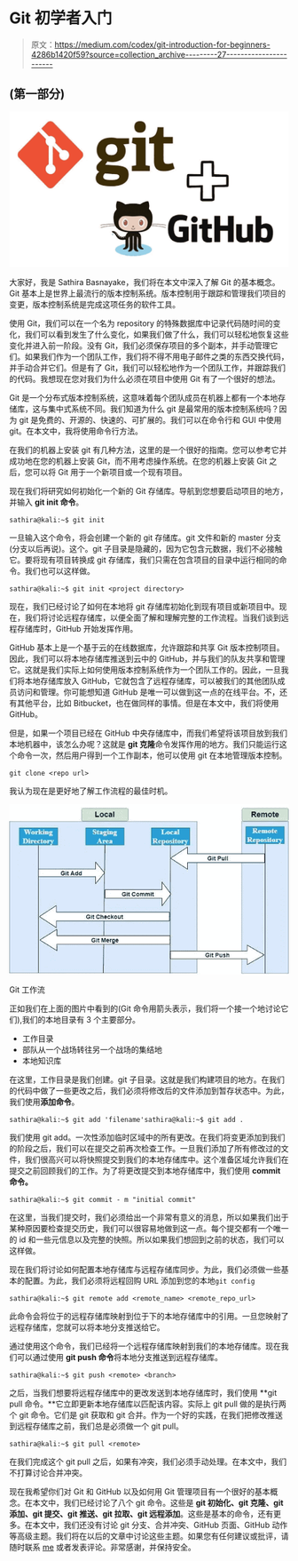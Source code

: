# Git 初学者入门

> 原文：<https://medium.com/codex/git-introduction-for-beginners-4286b1420f59?source=collection_archive---------27----------------------->

## (第一部分)

![](img/5c9fe9e680a57b0e2cf7091365159b0f.png)

大家好，我是 Sathira Basnayake，我们将在本文中深入了解 Git 的基本概念。Git 基本上是世界上最流行的版本控制系统。版本控制用于跟踪和管理我们项目的变更，版本控制系统是完成这项任务的软件工具。

使用 Git，我们可以在一个名为 repository 的特殊数据库中记录代码随时间的变化，我们可以看到发生了什么变化，如果我们做了什么，我们可以轻松地恢复这些变化并进入前一阶段。没有 Git，我们必须保存项目的多个副本，并手动管理它们。如果我们作为一个团队工作，我们将不得不用电子邮件之类的东西交换代码，并手动合并它们。但是有了 Git，我们可以轻松地作为一个团队工作，并跟踪我们的代码。我想现在您对我们为什么必须在项目中使用 Git 有了一个很好的想法。

Git 是一个分布式版本控制系统，这意味着每个团队成员在机器上都有一个本地存储库，这与集中式系统不同。我们知道为什么 git 是最常用的版本控制系统吗？因为 git 是免费的、开源的、快速的、可扩展的。我们可以在命令行和 GUI 中使用 git。在本文中，我将使用命令行方法。

在我们的机器上安装 git 有几种方法，这里的是一个很好的指南。您可以参考它并成功地在您的机器上安装 Git，而不用考虑操作系统。在您的机器上安装 Git 之后，您可以将 Git 用于一个新项目或一个现有项目。

现在我们将研究如何初始化一个新的 Git 存储库。导航到您想要启动项目的地方，并输入 **git init 命令**。

```
sathira@kali:~$ git init
```

一旦输入这个命令，将会创建一个新的 git 存储库。git 文件和新的 master 分支(分支以后再说)。这个。git 子目录是隐藏的，因为它包含元数据，我们不必接触它。要将现有项目转换成 git 存储库，我们只需在包含项目的目录中运行相同的命令。我们也可以这样做。

```
sathira@kali:~$ git init <project directory>
```

现在，我们已经讨论了如何在本地将 git 存储库初始化到现有项目或新项目中。现在，我们将讨论远程存储库，以便全面了解和理解完整的工作流程。当我们谈到远程存储库时，GitHub 开始发挥作用。

GitHub 基本上是一个基于云的在线数据库，允许跟踪和共享 Git 版本控制项目。因此，我们可以将本地存储库推送到云中的 GitHub，并与我们的队友共享和管理它。这就是我们实际上如何使用版本控制系统作为一个团队工作的。因此，一旦我们将本地存储库放入 GitHub，它就包含了远程存储库，可以被我们的其他团队成员访问和管理。你可能想知道 GitHub 是唯一可以做到这一点的在线平台。不，还有其他平台，比如 Bitbucket，也在做同样的事情。但是在本文中，我们将使用 GitHub。

但是，如果一个项目已经在 GitHub 中央存储库中，而我们希望将该项目放到我们本地机器中，该怎么办呢？这就是 **git 克隆**命令发挥作用的地方。我们只能运行这个命令一次，然后用户得到一个工作副本，他可以使用 git 在本地管理版本控制。

```
git clone <repo url>
```

我认为现在是更好地了解工作流程的最佳时机。

![](img/1b723296b65323e43e4bce8eb671e5ad.png)

Git 工作流

正如我们在上面的图片中看到的(Git 命令用箭头表示，我们将一个接一个地讨论它们),我们的本地目录有 3 个主要部分。

*   工作目录
*   部队从一个战场转往另一个战场的集结地
*   本地知识库

在这里，工作目录是我们创建。git 子目录。这就是我们构建项目的地方。在我们的代码中做了一些更改之后，我们必须将修改后的文件添加到暂存状态中。为此，我们使用**添加命令**。

```
sathira@kali:~$ git add 'filename'sathira@kali:~$ git add .
```

我们使用 git add。一次性添加临时区域中的所有更改。在我们将变更添加到我们的阶段之后，我们可以在提交之前再次检查工作。一旦我们添加了所有修改过的文件，我们很高兴可以将快照提交到我们的本地存储库中。这个准备区域允许我们在提交之前回顾我们的工作。为了将更改提交到本地存储库中，我们使用 **commit 命令。**

```
sathira@kali:~$ git commit - m "initial commit"
```

在这里，当我们提交时，我们必须给出一个非常有意义的消息，所以如果我们出于某种原因要检查提交历史，我们可以很容易地做到这一点。每个提交都有一个唯一的 id 和一些元信息以及完整的快照。所以如果我们想回到之前的状态，我们可以这样做。

现在我们将讨论如何配置本地存储库与远程存储库同步。为此，我们必须做一些基本的配置。为此，我们必须将远程回购 URL 添加到您的本地`git config`

```
sathira@kali:~$ git remote add <remote_name> <remote_repo_url>
```

此命令会将位于的远程存储库映射到位于下的本地存储库中的引用。一旦您映射了远程存储库，您就可以将本地分支推送给它。

通过使用这个命令，我们已经将一个远程存储库映射到我们的本地存储库。现在我们可以通过使用 **git push 命令**将本地分支推送到远程存储库。

```
sathira@kali:~$ git push <remote> <branch>
```

之后，当我们想要将远程存储库中的更改发送到本地存储库时，我们使用 **git pull 命令。**它立即更新本地存储库以匹配该内容。实际上 git pull 做的是执行两个 git 命令。它们是 git 获取和 git 合并。作为一个好的实践，在我们把修改推送到远程存储库之前，我们总是必须做一个 git pull。

```
sathira@kali:~$ git pull <remote>
```

在我们完成这个 git pull 之后，如果有冲突，我们必须手动处理。在本文中，我们不打算讨论合并冲突。

现在我希望你们对 Git 和 GitHub 以及如何用 Git 管理项目有一个很好的基本概念。在本文中，我们已经讨论了八个 git 命令。这些是 **git 初始化、git 克隆、git 添加、git 提交、git 推送、git 拉取、git 远程添加**。这些是基本的命令，还有更多。在本文中，我们还没有讨论 git 分支、合并冲突、GitHub 页面、GitHub 动作等高级主题。我们将在以后的文章中讨论这些主题。如果您有任何建议或批评，请随时联系 [me](https://www.linkedin.com/in/sathira-basnayake-56aa41193/) 或者发表评论。非常感谢，并保持安全。